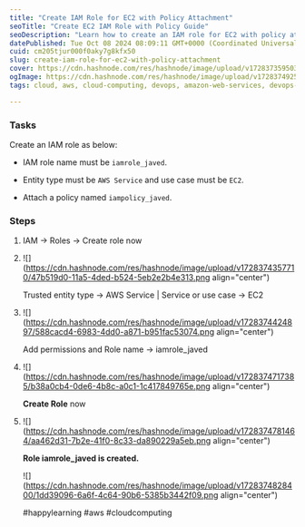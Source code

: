 ```yaml
---
title: "Create IAM Role for EC2 with Policy Attachment"
seoTitle: "Create EC2 IAM Role with Policy Guide"
seoDescription: "Learn how to create an IAM role for EC2 with policy attachment in AWS with step-by-step instructions"
datePublished: Tue Oct 08 2024 08:09:11 GMT+0000 (Coordinated Universal Time)
cuid: cm205tjur000f0aky7g8kfx50
slug: create-iam-role-for-ec2-with-policy-attachment
cover: https://cdn.hashnode.com/res/hashnode/image/upload/v1728373595038/0f1e9eba-24ab-4afd-95d5-eb5114492180.png
ogImage: https://cdn.hashnode.com/res/hashnode/image/upload/v1728374925613/08d0ee95-7749-453c-9ef2-6389b6474e4b.png
tags: cloud, aws, cloud-computing, devops, amazon-web-services, devops-articles

---
```


### Tasks

Create an IAM role as below:

* IAM role name must be `iamrole_javed`.
    

* Entity type must be `AWS Service` and use case must be `EC2`.
    
* Attach a policy named `iampolicy_javed`.
    

### Steps

1. IAM → Roles → Create role now
    
2. ![](https://cdn.hashnode.com/res/hashnode/image/upload/v1728374357710/47b519d0-11a5-4ded-b524-5eb2e2b4e313.png align="center")
    
    Trusted entity type → AWS Service | Service or use case → EC2
    
3. ![](https://cdn.hashnode.com/res/hashnode/image/upload/v1728374424897/588cacd4-6983-4dd0-a871-b951fac53074.png align="center")
    
    Add permissions and Role name → iamrole\_javed
    
4. ![](https://cdn.hashnode.com/res/hashnode/image/upload/v1728374717385/b38a0cb4-0de6-4b8c-a0c1-1c417849765e.png align="center")
    
    **Create Role** now
    
5. ![](https://cdn.hashnode.com/res/hashnode/image/upload/v1728374781464/aa462d31-7b2e-41f0-8c33-da890229a5eb.png align="center")
    
    **Role iamrole\_javed is created.**
    
    ![](https://cdn.hashnode.com/res/hashnode/image/upload/v1728374828400/1dd39096-6a6f-4c64-90b6-5385b3442f09.png align="center")
    
    #happylearning #aws #cloudcomputing